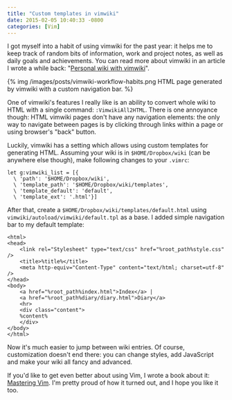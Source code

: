 ```yaml
---
title: "Custom templates in vimwiki"
date: 2015-02-05 10:40:33 -0800
categories: [Vim]
---
```


I got myself into a habit of using vimwiki for the past year: it helps me to
keep track of random bits of information, work and project notes, as well as
daily goals and achievements. You can read more about vimwiki in an article I
wrote a while back: "[Personal wiki with vimwiki][1]".

{% img /images/posts/vimwiki-workflow-habits.png HTML page generated by vimwiki with a custom navigation bar. %}

One of vimwiki's features I really like is an ability to convert whole wiki to
HTML with a single command: `:VimwikiAll2HTML`. There is one annoyance though:
HTML vimwiki pages don't have any navigation elements: the only way to navigate
between pages is by clicking through links within a page or using browser's
"back" button.

Luckily, vimwiki has a setting which allows using custom templates for
generating HTML. Assuming your wiki is in `$HOME/Dropbox/wiki` (can be anywhere
else though), make following changes to your `.vimrc`:

	let g:vimwiki_list = [{
	  \ 'path': '$HOME/Dropbox/wiki',
	  \ 'template_path': '$HOME/Dropbox/wiki/templates',
	  \ 'template_default': 'default',
	  \ 'template_ext': '.html'}]

After that, create a `$HOME/Dropbox/wiki/templates/default.html` using
`vimwiki/autoload/vimwiki/default.tpl` as a base. I added simple navigation bar
to my default template:

	<html>
	<head>
		<link rel="Stylesheet" type="text/css" href="%root_path%style.css" />
		<title>%title%</title>
		<meta http-equiv="Content-Type" content="text/html; charset=utf-8" />
	</head>
	<body>
		<a href="%root_path%index.html">Index</a> |
		<a href="%root_path%diary/diary.html">Diary</a>
		<hr>
		<div class="content">
		%content%
		</div>
	</body>
	</html>

Now it's much easier to jump between wiki entries. Of course, customization
doesn't end there: you can change styles, add JavaScript and make your wiki all
fancy and advanced.

If you'd like to get even better about using Vim, I wrote a book about it:
[Mastering Vim][2]. I'm pretty proud of how it turned out, and I hope you like
it too.

[1]: http://www.rosipov.com/blog/personal-wiki-with-vimwiki/
[2]: https://amzn.to/3rne4dk
